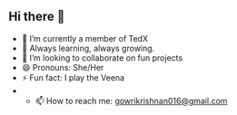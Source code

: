 ## Hi there 👋

- 🔭 I’m currently a member of TedX
- 🌱 Always learning, always growing.
- 👯 I’m looking to collaborate on fun projects
- 😄 Pronouns: She/Her
- ⚡ Fun fact: I play the Veena
- - 📫 How to reach me: gowrikrishnan016@gmail.com
